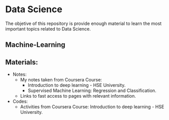 # Data Science

The objetive of this repository is provide enough material to learn the most important topics related to Data Science.

## Machine-Learning
## Materials:

- Notes:
    - My notes taken from Coursera Course:
        - Introduction to deep learning - HSE University.
        - Supervised Machine Learning: Regression and Classification.
    - Links to fast access to pages with relevant information. 
- Codes:
    - Activities from Coursera Course: Introduction to deep learning - HSE University.
